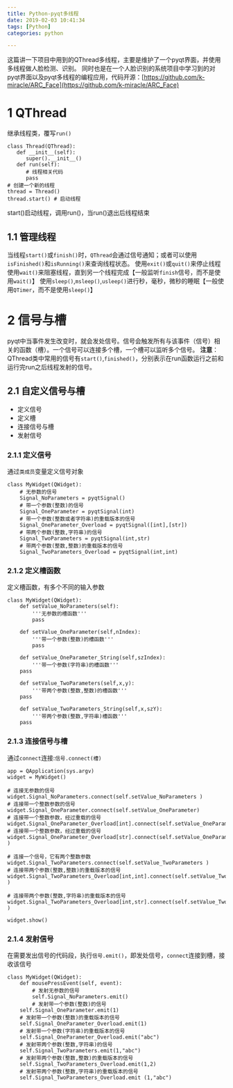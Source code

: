 ```yaml
---
title: Python-pyqt多线程
date: 2019-02-03 10:41:34
tags: [Python]
categories: python

---
```

这篇讲一下项目中用到的QThread多线程，主要是维护了一个pyqt界面，并使用多线程做人脸检测、识别。
同时也是在一个人脸识别的系统项目中学习到的对pyqt界面以及pyqt多线程的编程应用，代码开源：[https://github.com/k-miracle/ARC_Face](https://github.com/k-miracle/ARC_Face)

# 1 QThread
继承线程类，覆写`run()`
```
class Thread(QThread):
   def __init__(self):
      super().__init__()
   def run(self):
      # 线程相关代码		
      pass
# 创建一个新的线程
thread = Thread()
thread.start() # 启动线程
```
start()启动线程，调用run()，当run()退出后线程结束
## 1.1 管理线程
当线程`start()`或`finish()`时，`QThread`会通过信号通知；或者可以使用`isFinished()`和`isRunning()`来查询线程状态。
使用`exit()`或`quit()`来停止线程
使用`wait()`来阻塞线程，直到另一个线程完成【一般监听`finish`信号，而不是使用`wait()`】
使用`sleep()`,`msleep()`,`usleep()`进行秒，毫秒，微秒的睡眠【一般使用`QTimer`，而不是使用`sleep()`】
# 2 信号与槽
pyqt中当事件发生改变时，就会发处信号。信号会触发所有与该事件（信号）相关的函数（槽）。一个信号可以连接多个槽，一个槽可以监听多个信号。
**注意**：QThread类中常用的信号有`start()`,`finished()`，分别表示在run函数运行之前和运行完run之后线程发射的信号。
## 2.1 自定义信号与槽
- 定义信号
- 定义槽
- 连接信号与槽
- 发射信号
### 2.1.1 定义信号
通过`类成员`变量定义信号对象
```
class MyWidget(QWidget):  
    # 无参数的信号
    Signal_NoParameters = pyqtSignal()     
    # 带一个参数(整数)的信号      
    Signal_OneParameter = pyqtSignal(int)         
    # 带一个参数(整数或者字符串)的重载版本的信号        
    Signal_OneParameter_Overload = pyqtSignal([int],[str])
    # 带两个参数(整数,字符串)的信号      
    Signal_TwoParameters = pyqtSignal(int,str)    
    # 带两个参数(整数,整数)的重载版本的信号      
    Signal_TwoParameters_Overload = pyqtSignal(int,int) 
```
### 2.1.2 定义槽函数
定义槽函数，有多个不同的输入参数
```
class MyWidget(QWidget):  
    def setValue_NoParameters(self):   
    	'''无参数的槽函数'''  
    	pass  
    
    def setValue_OneParameter(self,nIndex):   
    	'''带一个参数(整数)的槽函数'''  
    	pass

    def setValue_OneParameter_String(self,szIndex):   
    	'''带一个参数(字符串)的槽函数'''  
	pass 
    
    def setValue_TwoParameters(self,x,y):   
    	'''带两个参数(整数,整数)的槽函数'''  
	pass  
    
    def setValue_TwoParameters_String(self,x,szY):
    	'''带两个参数(整数,字符串)槽函数''' 
	pass
```
### 2.1.3 连接信号与槽
通过`connect`连接:`信号.connect(槽)`
```
app = QApplication(sys.argv)   
widget = MyWidget()   

# 连接无参数的信号
widget.Signal_NoParameters.connect(self.setValue_NoParameters )                                          
# 连接带一个整数参数的信号
widget.Signal_OneParameter.connect(self.setValue_OneParameter)                                         
# 连接带一个整数参数，经过重载的信号
widget.Signal_OneParameter_Overload[int].connect(self.setValue_OneParameter)                              
# 连接带一个整数参数，经过重载的信号
widget.Signal_OneParameter_Overload[str].connect(self.setValue_OneParameter_String )

# 连接一个信号，它有两个整数参数
widget.Signal_TwoParameters.connect(self.setValue_TwoParameters )                                        
# 连接带两个参数(整数,整数)的重载版本的信号
widget.Signal_TwoParameters_Overload[int,int].connect(self.setValue_TwoParameters )                      

# 连接带两个参数(整数,字符串)的重载版本的信号
widget.Signal_TwoParameters_Overload[int,str].connect(self.setValue_TwoParameters_String )              

widget.show() 
```
### 2.1.4 发射信号
在需要发出信号的代码段，执行`信号.emit()`，即发处信号，`connect`连接到槽，接收该信号
```
class MyWidget(QWidget):  
    def mousePressEvent(self, event):  
    	# 发射无参数的信号
    	self.Signal_NoParameters.emit() 
        # 发射带一个参数(整数)的信号
	self.Signal_OneParameter.emit(1) 
	# 发射带一个参数(整数)的重载版本的信号
	self.Signal_OneParameter_Overload.emit(1)
	# 发射带一个参数(字符串)的重载版本的信号
	self.Signal_OneParameter_Overload.emit("abc")
	# 发射带两个参数(整数,字符串)的信号
	self.Signal_TwoParameters.emit(1,"abc")
	# 发射带两个参数(整数,整数)的重载版本的信号
	self.Signal_TwoParameters_Overload.emit(1,2)
	# 发射带两个参数(整数,字符串)的重载版本的信号
	self.Signal_TwoParameters_Overload.emit (1,"abc")
```
